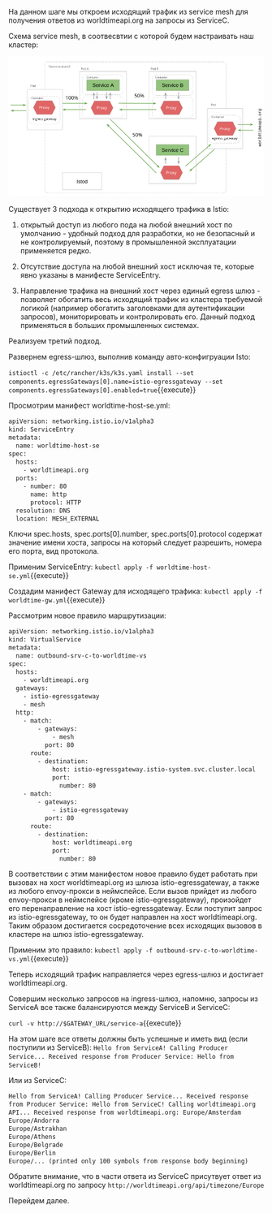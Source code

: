 На данном шаге мы откроем исходящий трафик из service mesh для получения ответов из worldtimeapi.org на запросы из ServiceC.

Схема service mesh, в соотвесвтии с которой будем настраивать наш кластер:

![Mesh configuration](../assets/sc2-4.png)

Существует 3 подхода к открытию исходящего трафика в Istio:

1) открытый доступ из любого пода на любой внешний хост по умолчанию - удобный подход для разработки, но не безопасный и не контролируемый, поэтому в промышленной эксплуатации применяется редко.

2) Отсутствие доступа на любой внешний хост исключая те, которые явно указаны в манифесте ServiceEntry.

3) Направление трафика на внешний хост через единый egress шлюз - позволяет обогатить весь исходящий трафик из кластера требуемой логикой (например обогатить заголовками для аутентификации запросов), мониторировать и контролировать его. Данный подход применяться в больших промышленных системах.

Реализуем третий подход.

Развернем egress-шлюз, выполнив команду авто-конфигруации Isto:

`istioctl -c /etc/rancher/k3s/k3s.yaml install --set components.egressGateways[0].name=istio-egressgateway --set components.egressGateways[0].enabled=true`{{execute}}

Просмотрим манифест worldtime-host-se.yml:
```
apiVersion: networking.istio.io/v1alpha3
kind: ServiceEntry
metadata:
  name: worldtime-host-se
spec:
  hosts:
    - worldtimeapi.org
  ports:
    - number: 80
      name: http
      protocol: HTTP
  resolution: DNS
  location: MESH_EXTERNAL
```

Ключи spec.hosts, spec.ports[0].number, spec.ports[0].protocol содержат значение имени хоста, запросы на который следует разрешить, номера его порта, вид протокола.

Применим ServiceEntry:
`kubectl apply -f worldtime-host-se.yml`{{execute}}

Создадим манифест Gateway для исходящего трафика:
`kubectl apply -f worldtime-gw.yml`{{execute}}

Рассмотрим новое правило маршрутизации:
```
apiVersion: networking.istio.io/v1alpha3
kind: VirtualService
metadata:
  name: outbound-srv-c-to-worldtime-vs
spec:
  hosts:
    - worldtimeapi.org
  gateways:
    - istio-egressgateway
    - mesh
  http:
    - match:
        - gateways:
            - mesh
          port: 80
      route:
        - destination:
            host: istio-egressgateway.istio-system.svc.cluster.local
            port:
              number: 80
    - match:
        - gateways:
            - istio-egressgateway
          port: 80
      route:
        - destination:
            host: worldtimeapi.org
            port:
              number: 80
```

В соответствии с этим манифестом новое правило будет работать при вызовах на хост worldtimeapi.org из шлюза istio-egressgateway, а также из любого envoy-прокси в неймспейсе. Если вызов прийдет из любого envoy-прокси в неймспейсе (кроме istio-egressgateway), произойдет его перенаправление на хост istio-egressgateway. Если поступит запрос из istio-egressgateway, то он будет направлен на хост worldtimeapi.org. Таким образом достигается сосредоточение всех исходящих вызовов в кластере на шлюз istio-egressgateway.

Применим это правило:
`kubectl apply -f outbound-srv-c-to-worldtime-vs.yml`{{execute}}

Теперь исходящий трафик направляется через egress-шлюз и достигает worldtimeapi.org.

Совершим несколько запросов на ingress-шлюз, напомню, запросы из ServiceA все также балансируются между ServiceB и ServiceC:

`curl -v http://$GATEWAY_URL/service-a`{{execute}}

На этом шаге все ответы должны быть успешные и иметь вид (если поступили из ServiceB):
`Hello from ServiceA! Calling Producer Service... Received response from Producer Service: Hello from ServiceB!`

Или из ServiceC:
```
Hello from ServiceA! Calling Producer Service... Received response from Producer Service: Hello from ServiceC! Calling worldtimeapi.org API... Received response from worldtimeapi.org: Europe/Amsterdam
Europe/Andorra
Europe/Astrakhan
Europe/Athens
Europe/Belgrade
Europe/Berlin
Europe/... (printed only 100 symbols from response body beginning)
```

Обратите внимание, что в части ответа из ServiceC присутвует ответ из worldtimeapi.org по запросу `http://worldtimeapi.org/api/timezone/Europe`

Перейдем далее.